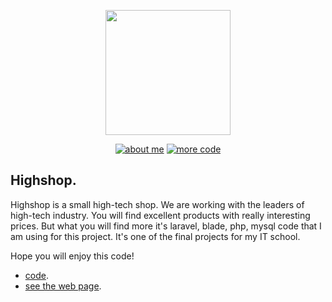 <p align="center"><a href="#" target="_blank"><img src="https://imgur.com/KCXhSdP" width="200"></a></p>

<p align="center">
<a href="https://www.linkedin.com/in/andreynest/"><img src="https://imgur.com/OfXSPlq" alt="about me"></a>
<a href="https://github.com/nestand?tab=repositories"><img src="https://imgur.com/F2A6WoV" alt="more code"></a>
</p>

## Highshop.

Highshop is a small high-tech shop. We are working with the leaders of high-tech industry. You will find excellent products with really interesting prices. But what you will find more it's laravel, blade, php, mysql code that I am using for this project. It's one of the final projects for my IT school. 

Hope you will enjoy this code!

- [code](https://github.com/nestand/Highshop).
- [see the web page](#).

